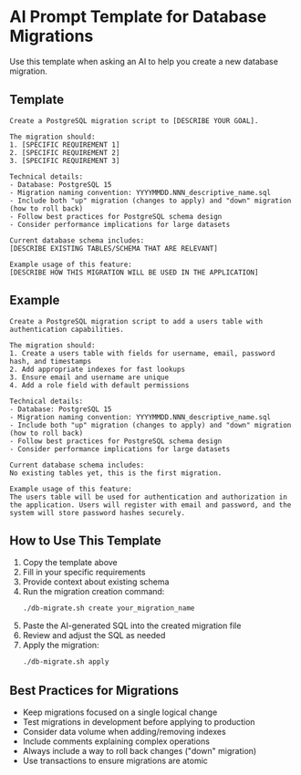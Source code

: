 # AI Prompt Template for Database Migrations

Use this template when asking an AI to help you create a new database migration.

## Template

```
Create a PostgreSQL migration script to [DESCRIBE YOUR GOAL].

The migration should:
1. [SPECIFIC REQUIREMENT 1]
2. [SPECIFIC REQUIREMENT 2]
3. [SPECIFIC REQUIREMENT 3]

Technical details:
- Database: PostgreSQL 15
- Migration naming convention: YYYYMMDD.NNN_descriptive_name.sql
- Include both "up" migration (changes to apply) and "down" migration (how to roll back)
- Follow best practices for PostgreSQL schema design
- Consider performance implications for large datasets

Current database schema includes:
[DESCRIBE EXISTING TABLES/SCHEMA THAT ARE RELEVANT]

Example usage of this feature:
[DESCRIBE HOW THIS MIGRATION WILL BE USED IN THE APPLICATION]
```

## Example

```
Create a PostgreSQL migration script to add a users table with authentication capabilities.

The migration should:
1. Create a users table with fields for username, email, password hash, and timestamps
2. Add appropriate indexes for fast lookups
3. Ensure email and username are unique
4. Add a role field with default permissions

Technical details:
- Database: PostgreSQL 15
- Migration naming convention: YYYYMMDD.NNN_descriptive_name.sql
- Include both "up" migration (changes to apply) and "down" migration (how to roll back)
- Follow best practices for PostgreSQL schema design
- Consider performance implications for large datasets

Current database schema includes:
No existing tables yet, this is the first migration.

Example usage of this feature:
The users table will be used for authentication and authorization in the application. Users will register with email and password, and the system will store password hashes securely.
```

## How to Use This Template

1. Copy the template above
2. Fill in your specific requirements
3. Provide context about existing schema
4. Run the migration creation command:
   ```bash
   ./db-migrate.sh create your_migration_name
   ```
5. Paste the AI-generated SQL into the created migration file
6. Review and adjust the SQL as needed
7. Apply the migration:
   ```bash
   ./db-migrate.sh apply
   ```

## Best Practices for Migrations

- Keep migrations focused on a single logical change
- Test migrations in development before applying to production
- Consider data volume when adding/removing indexes
- Include comments explaining complex operations
- Always include a way to roll back changes ("down" migration)
- Use transactions to ensure migrations are atomic
